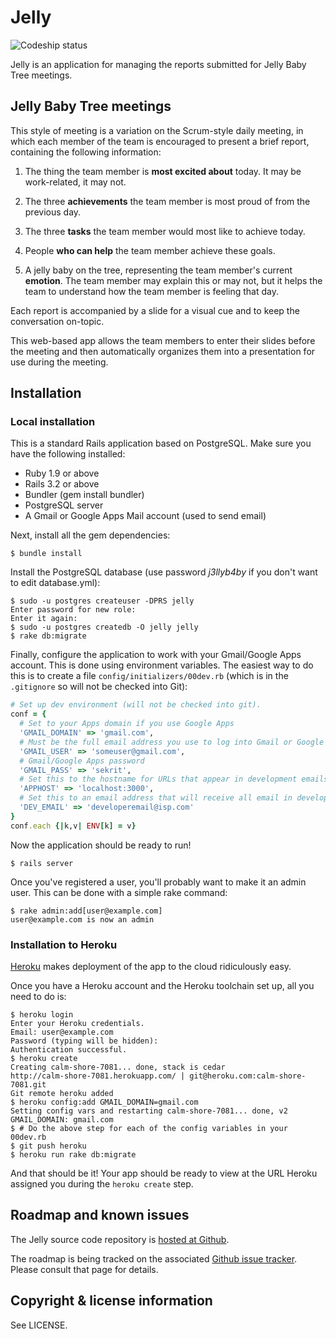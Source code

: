 # Jelly

![Codeship status](https://codeship.com/projects/16c733a0-f056-0132-a07e-0e935ee940a2/status?branch=master)

Jelly is an application for managing the reports submitted for Jelly Baby Tree meetings.

## Jelly Baby Tree meetings

This style of meeting is a variation on the Scrum-style daily meeting, in which each member of the team is encouraged to present a brief report, containing the
following information:

1. The thing the team member is **most excited about** today. It may be work-related, it may not.

2. The three **achievements** the team member is most proud of from the previous day.

3. The three **tasks** the team member would most like to achieve today.

4. People **who can help** the team member achieve these goals.

5. A jelly baby on the tree, representing the team member's current **emotion**. The team member may explain this or may not, but it helps the team to understand how the team member is feeling that day.

Each report is accompanied by a slide for a visual cue and to keep the conversation on-topic.

This web-based app allows the team members to enter their slides before the meeting and then automatically organizes them into a presentation for use during the meeting.

## Installation

### Local installation

This is a standard Rails application based on PostgreSQL. Make sure you have
the following installed:

* Ruby 1.9 or above
* Rails 3.2 or above
* Bundler (gem install bundler)
* PostgreSQL server
* A Gmail or Google Apps Mail account (used to send email)

Next, install all the gem dependencies:

```console
$ bundle install
```

Install the PostgreSQL database (use password *j3llyb4by* if you don't want to edit database.yml):

```console
$ sudo -u postgres createuser -DPRS jelly
Enter password for new role: 
Enter it again: 
$ sudo -u postgres createdb -O jelly jelly
$ rake db:migrate
```

Finally, configure the application to work with your Gmail/Google Apps account. This is done using environment variables. The easiest way to do this is to create a file `config/initializers/00dev.rb` (which is in the `.gitignore` so will not be checked into Git):

```ruby
# Set up dev environment (will not be checked into git).
conf = {
  # Set to your Apps domain if you use Google Apps
  'GMAIL_DOMAIN' => 'gmail.com',
  # Must be the full email address you use to log into Gmail or Google Apps
  'GMAIL_USER' => 'someuser@gmail.com',
  # Gmail/Google Apps password
  'GMAIL_PASS' => 'sekrit',
  # Set this to the hostname for URLs that appear in development emails 
  'APPHOST' => 'localhost:3000',
  # Set this to an email address that will receive all email in development mode
  'DEV_EMAIL' => 'developeremail@isp.com'
}
conf.each {|k,v| ENV[k] = v}
```
Now the application should be ready to run!

```console
$ rails server
```
Once you've registered a user, you'll probably want to make it an admin user. This can be done with a simple rake command:

```console
$ rake admin:add[user@example.com]
user@example.com is now an admin
```

### Installation to Heroku

[Heroku](http://www.heroku.com/) makes deployment of the app to the cloud ridiculously easy.

Once you have a Heroku account and the Heroku toolchain set up, all you need to do is:

```console
$ heroku login
Enter your Heroku credentials.
Email: user@example.com
Password (typing will be hidden): 
Authentication successful.
$ heroku create
Creating calm-shore-7081... done, stack is cedar
http://calm-shore-7081.herokuapp.com/ | git@heroku.com:calm-shore-7081.git
Git remote heroku added
$ heroku config:add GMAIL_DOMAIN=gmail.com
Setting config vars and restarting calm-shore-7081... done, v2
GMAIL_DOMAIN: gmail.com
$ # Do the above step for each of the config variables in your 00dev.rb
$ git push heroku
$ heroku run rake db:migrate
```

And that should be it! Your app should be ready to view at the URL Heroku assigned you during the `heroku create` step.

## Roadmap and known issues

The Jelly source code repository is [hosted at Github](https://github.com/pedantic-git/jelly).

The roadmap is being tracked on the associated [Github issue tracker](https://github.com/pedantic-git/jelly/issues). Please consult that page for details.

## Copyright & license information

See LICENSE.

